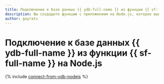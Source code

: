 ```yaml
---
title: Подключение к базе данных {{ ydb-full-name }} из функции {{ sf-full-name }} на Node.js
description: Вы создадите функцию с приложением на Node.js, которое выполняет простой запрос к базе данных {{ ydb-name }}. Развертывание приложения осуществляется с помощью Bash-скриптов, для компиляции используется команда tcs.
author: gayratv
---
```


# Подключение к базе данных {{ ydb-full-name }} из функции {{ sf-full-name }} на Node.js

{% include [connect-from-ydb-nodejs](../../_tutorials/serverless/connect-from-cf-nodejs.md) %}